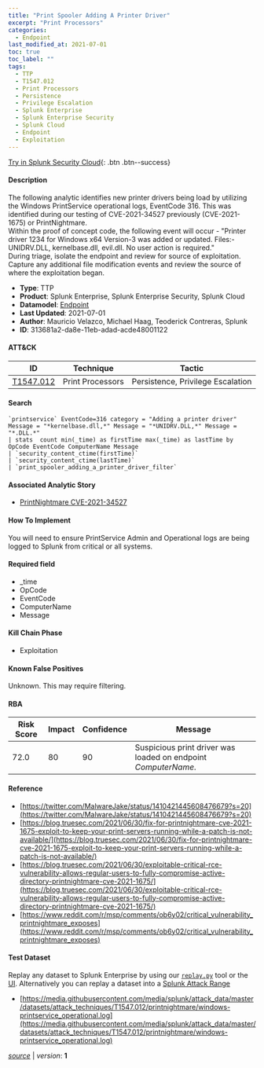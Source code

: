 ```yaml
---
title: "Print Spooler Adding A Printer Driver"
excerpt: "Print Processors"
categories:
  - Endpoint
last_modified_at: 2021-07-01
toc: true
toc_label: ""
tags:
  - TTP
  - T1547.012
  - Print Processors
  - Persistence
  - Privilege Escalation
  - Splunk Enterprise
  - Splunk Enterprise Security
  - Splunk Cloud
  - Endpoint
  - Exploitation
---
```




[Try in Splunk Security Cloud](https://www.splunk.com/en_us/cyber-security.html){: .btn .btn--success}

#### Description

The following analytic identifies new printer drivers being load by utilizing the Windows PrintService operational logs, EventCode 316. This was identified during our testing of CVE-2021-34527 previously (CVE-2021-1675) or PrintNightmare. \
Within the proof of concept code, the following event will occur - &#34;Printer driver 1234 for Windows x64 Version-3 was added or updated. Files:- UNIDRV.DLL, kernelbase.dll, evil.dll. No user action is required.&#34; \
During triage, isolate the endpoint and review for source of exploitation. Capture any additional file modification events and review the source of where the exploitation began.

- **Type**: TTP
- **Product**: Splunk Enterprise, Splunk Enterprise Security, Splunk Cloud
- **Datamodel**: [Endpoint](https://docs.splunk.com/Documentation/CIM/latest/User/Endpoint)
- **Last Updated**: 2021-07-01
- **Author**: Mauricio Velazco, Michael Haag, Teoderick Contreras, Splunk
- **ID**: 313681a2-da8e-11eb-adad-acde48001122


#### ATT&CK

| ID          | Technique   | Tactic         |
| ----------- | ----------- | -------------- |
| [T1547.012](https://attack.mitre.org/techniques/T1547/012/) | Print Processors | Persistence, Privilege Escalation |


#### Search

```
`printservice` EventCode=316 category = "Adding a printer driver" Message = "*kernelbase.dll,*" Message = "*UNIDRV.DLL,*" Message = "*.DLL.*" 
| stats  count min(_time) as firstTime max(_time) as lastTime by OpCode EventCode ComputerName Message 
| `security_content_ctime(firstTime)` 
| `security_content_ctime(lastTime)` 
| `print_spooler_adding_a_printer_driver_filter`
```

#### Associated Analytic Story
* [PrintNightmare CVE-2021-34527](/stories/printnightmare_cve-2021-34527)


#### How To Implement
You will need to ensure PrintService Admin and Operational logs are being logged to Splunk from critical or all systems.

#### Required field
* _time
* OpCode
* EventCode
* ComputerName
* Message


#### Kill Chain Phase
* Exploitation


#### Known False Positives
Unknown. This may require filtering.



#### RBA

| Risk Score  | Impact      | Confidence   | Message      |
| ----------- | ----------- |--------------|--------------|
| 72.0 | 80 | 90 | Suspicious print driver was loaded on endpoint $ComputerName$. |



#### Reference

* [https://twitter.com/MalwareJake/status/1410421445608476679?s=20](https://twitter.com/MalwareJake/status/1410421445608476679?s=20)
* [https://blog.truesec.com/2021/06/30/fix-for-printnightmare-cve-2021-1675-exploit-to-keep-your-print-servers-running-while-a-patch-is-not-available/](https://blog.truesec.com/2021/06/30/fix-for-printnightmare-cve-2021-1675-exploit-to-keep-your-print-servers-running-while-a-patch-is-not-available/)
* [https://blog.truesec.com/2021/06/30/exploitable-critical-rce-vulnerability-allows-regular-users-to-fully-compromise-active-directory-printnightmare-cve-2021-1675/](https://blog.truesec.com/2021/06/30/exploitable-critical-rce-vulnerability-allows-regular-users-to-fully-compromise-active-directory-printnightmare-cve-2021-1675/)
* [https://www.reddit.com/r/msp/comments/ob6y02/critical_vulnerability_printnightmare_exposes](https://www.reddit.com/r/msp/comments/ob6y02/critical_vulnerability_printnightmare_exposes)



#### Test Dataset
Replay any dataset to Splunk Enterprise by using our [`replay.py`](https://github.com/splunk/attack_data#using-replaypy) tool or the [UI](https://github.com/splunk/attack_data#using-ui).
Alternatively you can replay a dataset into a [Splunk Attack Range](https://github.com/splunk/attack_range#replay-dumps-into-attack-range-splunk-server)

* [https://media.githubusercontent.com/media/splunk/attack_data/master/datasets/attack_techniques/T1547.012/printnightmare/windows-printservice_operational.log](https://media.githubusercontent.com/media/splunk/attack_data/master/datasets/attack_techniques/T1547.012/printnightmare/windows-printservice_operational.log)



[*source*](https://github.com/splunk/security_content/tree/develop/detections/endpoint/print_spooler_adding_a_printer_driver.yml) \| *version*: **1**